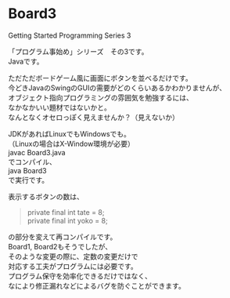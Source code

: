 # Board3  
Getting Started Programming Series 3  

「プログラム事始め」シリーズ　その3です。  
Javaです。  

ただただボードゲーム風に画面にボタンを並べるだけです。  
今どきJavaのSwingのGUIの需要がどのくらいあるかわかりませんが、  
オブジェクト指向プログラミングの雰囲気を勉強するには、  
なかなかいい題材ではないかと。  
なんとなくオセロっぽく見えませんか？（見えないか）  

JDKがあればLinuxでもWindowsでも。  
（Linuxの場合はX-Window環境が必要）  
javac Board3.java  
でコンパイル、  
java Board3  
で実行です。  

表示するボタンの数は、  
>   private final int tate = 8;  
>   private final int yoko = 8;  

の部分を変えて再コンパイルです。  
Board1, Board2もそうでしたが、  
そのような変更の際に、定数の変更だけで  
対応する工夫がプログラムには必要です。  
プログラム保守を効率化できるだけではなく、  
なにより修正漏れなどによるバグを防ぐことができます。  
